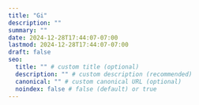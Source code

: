 ```yaml
---
title: "Gi"
description: ""
summary: ""
date: 2024-12-28T17:44:07-07:00
lastmod: 2024-12-28T17:44:07-07:00
draft: false
seo:
  title: "" # custom title (optional)
  description: "" # custom description (recommended)
  canonical: "" # custom canonical URL (optional)
  noindex: false # false (default) or true
---
```


